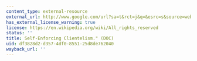 ```yaml
---
content_type: external-resource
external_url: http://www.google.com/url?sa=t&rct=j&q=&esrc=s&source=web&cd=1&ved=0CCQQFjAA&url=http%3A%2F%2Fscholar.harvard.edu%2Ffiles%2Flevitsky%2Ffiles%2Fgreene_psac_5_4.docx&ei=PH0DU5XMAeTYyAHVqIHoBg&usg=AFQjCNGXeRE5miUAd9zT4DTBBKQghjV49w&bvm=bv.61535280,d.aWc
has_external_license_warning: true
license: https://en.wikipedia.org/wiki/All_rights_reserved
status: ''
title: Self-Enforcing Clientelism." (DOC)
uid: df3828d2-d357-4df0-8551-25d8de762040
wayback_url: ''
---
```

